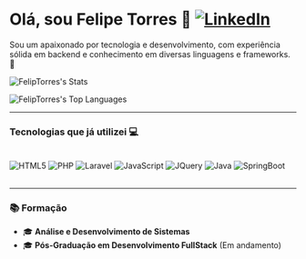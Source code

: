 # Olá, sou Felipe Torres 👋 [![LinkedIn](https://img.shields.io/badge/LinkedIn-0077B5?style=for-the-badge&logo=linkedin&logoColor=white)](https://www.linkedin.com/in/felipe-torres-b6b54b207/)

Sou um apaixonado por tecnologia e desenvolvimento, com experiência sólida em backend e conhecimento em diversas linguagens e frameworks. 🚀

![FelipTorres's Stats](https://github-readme-stats.vercel.app/api?username=FelipTorres&theme=dark&show_icons=true&hide_border=true&count_private=true)

![FelipTorres's Top Languages](https://github-readme-stats.vercel.app/api/top-langs/?username=FelipTorres&theme=dark&show_icons=true&hide_border=true&layout=compact)

---

### Tecnologias que já utilizei 💻

<div style="display: inline_block"><br/>
    <img align="center" alt="HTML5" src="https://img.shields.io/badge/HTML5-E34F26?style=for-the-badge&logo=html5&logoColor=white">
    <img align="center" alt="PHP" src="https://img.shields.io/badge/PHP-777BB4?style=for-the-badge&logo=php&logoColor=white">
    <img align="center" alt="Laravel" src="https://img.shields.io/badge/Laravel-FF2D20?style=for-the-badge&logo=laravel&logoColor=white">
    <img align="center" alt="JavaScript" src="https://img.shields.io/badge/JavaScript-323330?style=for-the-badge&logo=javascript&logoColor=F7DF1E">
    <img align="center" alt="JQuery" src="https://img.shields.io/badge/jQuery-0769AD?style=for-the-badge&logo=jquery&logoColor=white">
    <img align="center" alt="Java" src="https://img.shields.io/badge/Java-ED8B00?style=for-the-badge&logo=openjdk&logoColor=white">
    <img align="center" alt="SpringBoot" src="https://img.shields.io/badge/Spring-6DB33F?style=for-the-badge&logo=spring&logoColor=white">
</div><br>

---

### 📚 Formação

- 🎓 **Análise e Desenvolvimento de Sistemas**  
- 🎓 **Pós-Graduação em Desenvolvimento FullStack** (Em andamento)
